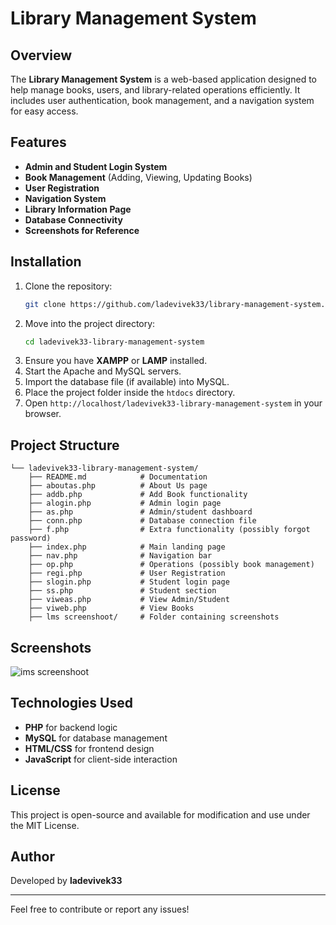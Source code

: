 # Library Management System

## Overview
The **Library Management System** is a web-based application designed to help manage books, users, and library-related operations efficiently. It includes user authentication, book management, and a navigation system for easy access.

## Features
- **Admin and Student Login System**
- **Book Management** (Adding, Viewing, Updating Books)
- **User Registration**
- **Navigation System**
- **Library Information Page**
- **Database Connectivity**
- **Screenshots for Reference**

## Installation
1. Clone the repository:
   ```sh
   git clone https://github.com/ladevivek33/library-management-system.git
   ```
2. Move into the project directory:
   ```sh
   cd ladevivek33-library-management-system
   ```
3. Ensure you have **XAMPP** or **LAMP** installed.
4. Start the Apache and MySQL servers.
5. Import the database file (if available) into MySQL.
6. Place the project folder inside the `htdocs` directory.
7. Open `http://localhost/ladevivek33-library-management-system` in your browser.

## Project Structure
```
└── ladevivek33-library-management-system/
    ├── README.md            # Documentation
    ├── aboutas.php          # About Us page
    ├── addb.php             # Add Book functionality
    ├── alogin.php           # Admin login page
    ├── as.php               # Admin/student dashboard
    ├── conn.php             # Database connection file
    ├── f.php                # Extra functionality (possibly forgot password)
    ├── index.php            # Main landing page
    ├── nav.php              # Navigation bar
    ├── op.php               # Operations (possibly book management)
    ├── regi.php             # User Registration
    ├── slogin.php           # Student login page
    ├── ss.php               # Student section
    ├── viweas.php           # View Admin/Student
    ├── viweb.php            # View Books
    ├── lms screenshoot/     # Folder containing screenshots
```

## Screenshots
![ims screenshoot](1home.lpg.png)

## Technologies Used
- **PHP** for backend logic
- **MySQL** for database management
- **HTML/CSS** for frontend design
- **JavaScript** for client-side interaction

## License
This project is open-source and available for modification and use under the MIT License.

## Author
Developed by **ladevivek33**

---
Feel free to contribute or report any issues!

